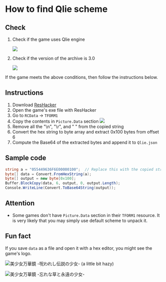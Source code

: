 # How to find Qlie scheme

## Check

1. Check if the game uses Qlie engine

   ![](./pictures/qlie-1.png)

2. Check if the version of the archive is 3.0

   ![](./pictures/qlie-2.png)

If the game meets the above conditions, then follow the instructions below.

## Instructions

1. Download [ResHacker](https://www.angusj.com/resourcehacker/)
2. Open the game's exe file with ResHacker
3. Go to `RCData` -> `TFORM1`
4. Copy the contents in `Picture.Data` section
   ![](./pictures/qlie-3.png)
5. Remove all the "\n", "\r", and " " from the copied string
6. Convert the hex string to byte array and extract 0x100 bytes from offset 6
7. Compute the Base64 of the extracted bytes and append it to `Qlie.json`

## Sample code

```csharp
string a = "055449636F6E00000100";  // Replace this with the copied string
byte[] data = Convert.FromHexString(a);
byte[] output = new byte[0x100];
Buffer.BlockCopy(data, 6, output, 0, output.Length);
Console.WriteLine(Convert.ToBase64String(output));
```

## Attention

- Some games don't have `Picture.Data` section in their `TFORM1` resource. It is very likely that you may simply use default scheme to unpack it.

## Fun fact

If you save `data` as a file and open it with a hex editor, you might see the game's logo.

![美少女万華鏡 -呪われし伝説の少女- (a little bit hazy)](./pictures/qlie-4.png)

![美少女万華鏡 -忘れな草と永遠の少女-](./pictures/qlie-5.png)

